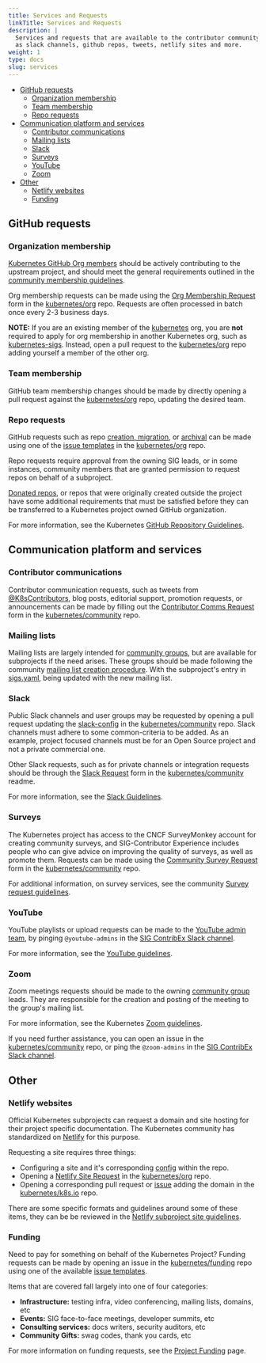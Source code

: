```yaml
---
title: Services and Requests
linkTitle: Services and Requests
description: |
  Services and requests that are available to the contributor community, such
  as slack channels, github repos, tweets, netlify sites and more.
weight: 1
type: docs
slug: services
---
```



- [GitHub requests](#github-requests)
  - [Organization membership](#organization-membership)
  - [Team membership](#team-membership)
  - [Repo requests](#repo-requests)
- [Communication platform and services](#communication-platform-and-services)
  - [Contributor communications](#contributor-communications)
  - [Mailing lists](#mailing-lists)
  - [Slack](#slack)
  - [Surveys](#surveys)
  - [YouTube](#youtube)
  - [Zoom](#zoom)
- [Other](#other)
  - [Netlify websites](#netlify-websites)
  - [Funding](#funding)

## GitHub requests

### Organization membership

[Kubernetes GitHub Org members] should be actively contributing to the upstream
project, and should meet the general requirements outlined in the
[community membership guidelines]. 

Org membership requests can be made using the [Org Membership Request] form in
the [kubernetes/org] repo. Requests are often processed in batch once every 2-3
business days.

**NOTE:** If you are an existing member of the [kubernetes] org, you are **not**
required to apply for org membership in another Kubernetes org, such as
[kubernetes-sigs]. Instead, open a pull request to the [kubernetes/org] repo
adding yourself a member of the other org.


[Kubernetes GitHub Org members]: https://git.k8s.io/community/community-membership.md
[community membership guidelines]: https://git.k8s.io/community/community-membership.md#member
[Org Membership Request]: https://github.com/kubernetes/org/issues/new?assignees=&labels=area%2Fgithub-membership&template=membership.yml&title=REQUEST%3A+New+membership+for+%3Cyour-GH-handle%3E



### Team membership

GitHub team membership changes should be made by directly opening a pull request
against the [kubernetes/org] repo, updating the desired team.



### Repo requests

GitHub requests such as repo [creation, migration], or [archival] can be made
using one of the [issue templates] in the [kubernetes/org] repo.

Repo requests require approval from the owning SIG leads, or in some instances,
community members that are granted permission to request repos on behalf of a
subproject.

[Donated repos], or repos that were originally created outside the project have
some additional requirements that must be satisfied before they can be transferred
to a Kubernetes project owned GitHub organization.

For more information, see the Kubernetes [GitHub Repository Guidelines].


[creation, migration]: https://github.com/kubernetes/org/issues/new?assignees=&labels=area%2Fgithub-repo&template=repo-create.md&title=
[archival]: https://github.com/kubernetes/org/issues/new?assignees=&labels=area%2Fgithub-repo&template=repo-archive.md&title=
[issue templates]: https://github.com/kubernetes/org/issues/new/choose
[Donated repos]: http://git.k8s.io/community/github-management/kubernetes-repositories.md#rules-for-donated-repositories
[GitHub Repository Guidelines]: http://git.k8s.io/community/github-management/kubernetes-repositories.md


## Communication platform and services

### Contributor communications

Contributor communication requests, such as tweets from [@K8sContributors], blog
posts, editorial support, promotion requests, or announcements can be made by
filling out the [Contributor Comms Request] form in the [kubernetes/community]
repo.

[@K8sContributors]: https://twitter.com/K8sContributors
[Contributor Comms Request]: https://github.com/kubernetes/community/issues/new?labels=area%2Fcontributor-comms%2C+sig%2Fcontributor-experience&template=marketing-request.md&title=REQUEST%3A+New+communication+about+%3Ctopic%3E



### Mailing lists

Mailing lists are largely intended for [community groups][cg], but are available
for subprojects if the need arises. These groups should be made following the
community [mailing list creation procedure]. With the subproject's entry in
[sigs.yaml], being updated with the new mailing list.


[mailing list creation procedure]: https://git.k8s.io/community/communication/mailing-list-guidelines.md#mailing-list-creation
[sigs.yaml]: https://git.k8s.io/community/sigs.yaml



### Slack

Public Slack channels and user groups may be requested by opening a pull request
updating the [slack-config] in the [kubernetes/community] repo. Slack channels
must adhere to some common-criteria to be added. As an example, project focused
channels must be for an Open Source project and not a private commercial one.

Other Slack requests, such as for private channels or integration requests should
be through the [Slack Request] form in the [kubernetes/community] readme.

For more information, see the [Slack Guidelines].


[slack-config]: https://git.k8s.io/community/communication/slack-config
[Slack Request]: https://github.com/kubernetes/community/issues/new?assignees=&labels=area%2Fcommunity-management%2C+area%2Fslack-management%2C+sig%2Fcontributor-experience&template=slack-request.md&title=REQUEST%3A+New+Slack+%3C%5Bchannel%7Cusergroup%7Cbot%7Ctoken%7Cwebhook%5D%3E+%3C%5Bchannel%7Cusergroup%7Cbot%7Ctoken%7Cwebhook%5D+name%3E
[Slack Guidelines]: https://git.k8s.io/community/communication/slack-guidelines.md



### Surveys

The Kubernetes project has access to the CNCF SurveyMonkey account for creating
community surveys, and SIG-Contributor Experience includes people who can give
advice on improving the quality of surveys, as well as promote them. Requests
can be made using the [Community Survey Request] form in the [kubernetes/community]
repo.

For additional information, on survey services, see the community
[Survey request guidelines].

[Community Survey Request]: https://github.com/kubernetes/community/issues/new?labels=area%2Fcontributor-comms%2C+sig%2Fcontributor-experience&template=survey-request.md&title=SURVEY+REQUEST%3A+%3Ctopic%3E
[Survey request guidelines]: https://git.k8s.io/community/communication/requesting-survey.md



### YouTube

YouTube playlists or upload requests can be made to the [YouTube admin team], by
pinging `@youtube-admins` in the [SIG ContribEx Slack channel].

For more information, see the [YouTube guidelines].


[YouTube admin team]: https://git.k8s.io/community/communication/moderators.md#youtube-channel
[YouTube guidelines]: https://git.k8s.io/community/communication/youtube/youtube-guidelines.md



### Zoom

Zoom meetings requests should be made to the owning [community group][cg] leads.
They are responsible for the creation and posting of the meeting to the group's
mailing list.

For more information, see the Kubernetes [Zoom guidelines].

If you need further assistance, you can open an issue in the [kubernetes/community]
repo, or ping the `@zoom-admins` in the [SIG ContribEx Slack channel].

[Zoom guidelines]: https://git.k8s.io/community/communication/zoom-guidelines.md



## Other

### Netlify websites

Official Kubernetes subprojects can request a domain and site hosting for their
project specific documentation. The Kubernetes community has standardized on
[Netlify] for this purpose. 

Requesting a site requires three things:
- Configuring a site and it's corresponding [config] within the repo.
- Opening a [Netlify Site Request] in the [kubernetes/org] repo.
- Opening a corresponding pull request or [issue] adding the domain in the
  [kubernetes/k8s.io] repo.

There are some specific formats and guidelines around some of these items, they
can be be reviewed in the [Netlify subproject site guidelines].

[Netlify]: https://netlify.com
[config]: http://git.k8s.io/community/github-management/subproject-site-requests.md#example-netlify-configuration
[issue]: https://github.com/kubernetes/k8s.io/issues/new?assignees=&labels=wg%2Fk8s-infra%2C+area%2Fdns&template=dns-request.md&title=DNS+REQUEST%3A+%3Cyour-dns-record%3E
[Netlify Site Request]: https://github.com/kubernetes/org/issues/new?assignees=&labels=area%2Fgithub-integration&template=site-create.md&title=
[Netlify subproject site guidelines]: http://git.k8s.io/community/github-management/subproject-site-requests.md#subproject-domain-reques



### Funding

Need to pay for something on behalf of the Kubernetes Project? Funding requests
can be made by opening an issue in the [kubernetes/funding] repo using one of
the available [issue templates].

Items that are covered fall largely into one of four categories:
- **Infrastructure:** testing infra, video conferencing, mailing lists, domains,
  etc
- **Events:** SIG face-to-face meetings, developer summits, etc
- **Consulting services:** docs writers, security auditors, etc
- **Community Gifts:** swag codes, thank you cards, etc

For more information on funding requests, see the [Project Funding] page.

[kubernetes/funding]: https://github.com/kubernetes/funding
[issue templates]: https://github.com/kubernetes/funding/issues/new/choose
[Project Funding]: https://github.com/kubernetes/funding#project-funding



<!-- shared links -->
[cg]: /community/community-groups
[kubernetes/community]: https://github.com/kubernetes/community
[kubernetes/org]: https://github.com/kubernetes/org
[kubernetes/k8s.io]: https://github.com/kubernetes/k8s.io
[kubernetes]: https://github.com/kubernetes
[kubernetes-sigs]: https://github.com/kubernetes-sigs
[SIG ContribEx Slack channel]: https://kubernetes.slack.com/messages/sig-contribex
